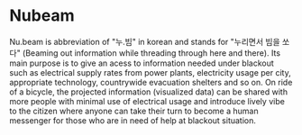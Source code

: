 # Nubeam
Nu.beam is abbreviation of "누.빔" in korean and stands for "누리면서 빔을 쏘다" (Beaming out information while threading through here and there). Its main purpose is to give an acess to information needed under blackout such as electrical supply rates from power plants, electricity usage per city, appropriate technology, countrywide evacuation shelters and so on. On ride of a bicycle, the projected information (visualized data) can be shared with more people with minimal use of electrical usage and introduce lively vibe to the citizen where anyone can take their turn to become a human messenger for those who are in need of help at blackout situation. 
